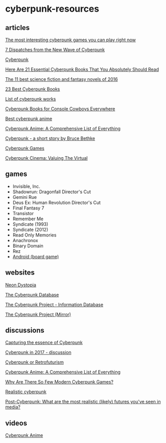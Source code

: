 # cyberpunk-resources

## articles

[The most interesting cyberpunk games you can play right now](http://www.gamesradar.com/best-cyberpunk-games/)

[7 Dispatches from the New Wave of Cyberpunk](https://www.barnesandnoble.com/blog/sci-fi-fantasy/7-dispatches-new-wave-cyberpunk/)

[Cyberpunk](https://www.goodreads.com/genres/cyberpunk)

[Here Are 21 Essential Cyberpunk Books That You Absolutely Should Read](https://www.gizmodo.com.au/2016/01/the-essential-cyberpunk-reading-list/)

[The 11 best science fiction and fantasy novels of 2016](https://www.theverge.com/2016/12/28/13792040/sci-fi-fantasy-book-year-in-review-best-of-2016)

[23 Best Cyberpunk Books](https://best-sci-fi-books.com/23-best-cyberpunk-books/)

[List of cyberpunk works](https://en.wikipedia.org/wiki/List_of_cyberpunk_works)

[Cyberpunk Books for Console Cowboys Everywhere](https://theportalist.com/cyberpunk-books-for-console-cowboys-everywhere)

[Best cyberpunk anime](http://www.anime-planet.com/anime/tags/cyberpunk)

[Cyberpunk Anime: A Comprehensive List of Everything](https://www.exolymph.news/2016/06/04/cyberpunk-anime-comprehensive-list/)

[Cyberpunk - a short story by Bruce Bethke](http://www.infinityplus.co.uk/stories/cpunk.htm)

[Cyberpunk Games](http://lateblt.tripod.com/cybgames.htm)

[Cyberpunk Cinema: Valuing The Virtual](https://the-artifice.com/cyberpunk-cinema/)

## games

* Invisible, Inc.
* Shadowrun: Dragonfall Director's Cut
* Gemini Rue
* Deus Ex: Human Revolution Director's Cut
* Final Fantasy 7
* Transistor
* Remember Me
* Syndicate (1993)
* Syndicate (2012)
* Read Only Memories
* Anachronox
* Binary Domain
* Rez
* [Android (board game)](https://en.wikipedia.org/wiki/Android_(board_game))

## websites

[Neon Dystopia](https://www.neondystopia.com/)

[The Cyberpunk Database](https://cyberpunkdatabase.net/)

[The Cyberpunk Project - Information Database](http://project.cyberpunk.ru/idb/)

[The Cyberpunk Project (Mirror)](http://irc.liber-mundi.org/cp_project.php?lng=us)

## discussions

[Capturing the essence of Cyberpunk](https://scifi.stackexchange.com/questions/2383/capturing-the-essence-of-cyberpunk/2384)

[Cyberpunk in 2017 - discussion](https://www.reddit.com/r/Cyberpunk/comments/6d0vxo/cyberpunk_in_2017_discussion/)

[Cyberpunk or Retrofuturism](https://www.reddit.com/r/RetroFuturism/comments/64i5p2/cyberpunk_or_retrofuturism/)

[Cyberpunk Anime: A Comprehensive List of Everything](https://www.reddit.com/r/Cyberpunk/comments/4mlbci/cyberpunk_anime_a_comprehensive_list_of_everything/)

[Why Are There So Few Modern Cyberpunk Games?](https://www.reddit.com/r/Games/comments/2gh33s/why_are_there_so_few_modern_cyberpunk_games/)

[Realistic cyberpunk](https://www.reddit.com/r/suggestmeabook/comments/2tmund/realistic_cyberpunk/)

[Post-Cyberpunk: What are the most realistic (likely) futures you've seen in media?](https://www.reddit.com/r/Cyberpunk/comments/4e2bnv/postcyberpunk_what_are_the_most_realistic_likely/)

## videos

[Cyberpunk Anime](https://www.youtube.com/watch?v=23HPiGe6WW4)
